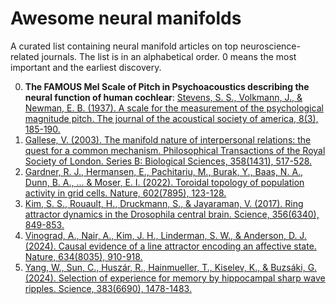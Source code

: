 # Awesome neural manifolds

A curated list containing neural manifold articles on top neuroscience-related journals. The list is in an alphabetical order. 0 means the most important and the earliest discovery.

0. **The FAMOUS Mel Scale of Pitch in Psychoacoustics describing the neural function of human cochlear**: [Stevens, S. S., Volkmann, J., & Newman, E. B. (1937). A scale for the measurement of the psychological magnitude pitch. The journal of the acoustical society of america, 8(3), 185-190.](https://pubs.aip.org/asa/jasa/article-abstract/8/3/185/673917/A-Scale-for-the-Measurement-of-the-Psychological) 
1. [Gallese, V. (2003). The manifold nature of interpersonal relations: the quest for a common mechanism. Philosophical Transactions of the Royal Society of London. Series B: Biological Sciences, 358(1431), 517-528.](https://royalsocietypublishing.org/doi/abs/10.1098/rstb.2002.1234)
2. [Gardner, R. J., Hermansen, E., Pachitariu, M., Burak, Y., Baas, N. A., Dunn, B. A., ... & Moser, E. I. (2022). Toroidal topology of population activity in grid cells. Nature, 602(7895), 123-128.](https://www.nature.com/articles/s41586-021-04268-7)
3. [Kim, S. S., Rouault, H., Druckmann, S., & Jayaraman, V. (2017). Ring attractor dynamics in the Drosophila central brain. Science, 356(6340), 849-853.](https://www.science.org/doi/10.1126/science.aal4835)
4. [Vinograd, A., Nair, A., Kim, J. H., Linderman, S. W., & Anderson, D. J. (2024). Causal evidence of a line attractor encoding an affective state. Nature, 634(8035), 910-918.](https://www.nature.com/articles/s41586-024-07915-x)
5. [Yang, W., Sun, C., Huszár, R., Hainmueller, T., Kiselev, K., & Buzsáki, G. (2024). Selection of experience for memory by hippocampal sharp wave ripples. Science, 383(6690), 1478-1483.](https://www.science.org/doi/10.1126/science.adk8261)
